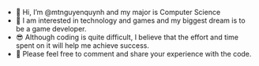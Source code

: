 - 👋 Hi, I’m @mtnguyenquynh and my major is Computer Science
- 👀 I am interested in technology and games and my biggest dream is to be a game developer.
- 😎 Although coding is quite difficult, I believe that the effort and time spent on it will help me achieve success. 
- 💖 Please feel free to comment and share your experience with the code.

<!---
mtnguyenquynh/mtnguyenquynh is a ✨ special ✨ repository because its `README.md` (this file) appears on your GitHub profile.
You can click the Preview link to take a look at your changes.
--->
